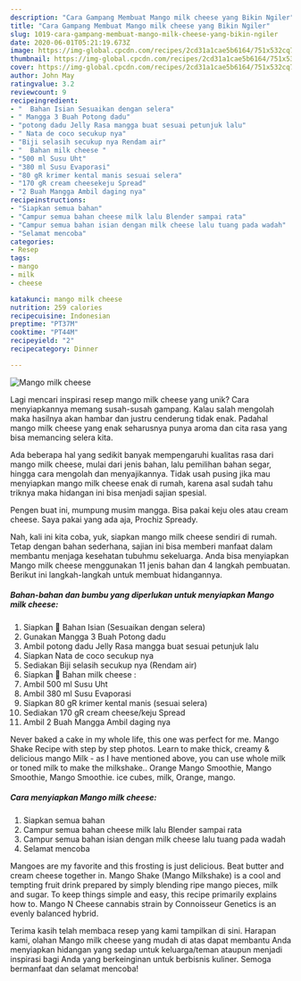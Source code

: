 ```yaml
---
description: "Cara Gampang Membuat Mango milk cheese yang Bikin Ngiler"
title: "Cara Gampang Membuat Mango milk cheese yang Bikin Ngiler"
slug: 1019-cara-gampang-membuat-mango-milk-cheese-yang-bikin-ngiler
date: 2020-06-01T05:21:19.673Z
image: https://img-global.cpcdn.com/recipes/2cd31a1cae5b6164/751x532cq70/mango-milk-cheese-foto-resep-utama.jpg
thumbnail: https://img-global.cpcdn.com/recipes/2cd31a1cae5b6164/751x532cq70/mango-milk-cheese-foto-resep-utama.jpg
cover: https://img-global.cpcdn.com/recipes/2cd31a1cae5b6164/751x532cq70/mango-milk-cheese-foto-resep-utama.jpg
author: John May
ratingvalue: 3.2
reviewcount: 9
recipeingredient:
- "  Bahan Isian Sesuaikan dengan selera"
- " Mangga 3 Buah Potong dadu"
- "potong dadu Jelly Rasa mangga buat sesuai petunjuk lalu"
- " Nata de coco secukup nya"
- "Biji selasih secukup nya Rendam air"
- "  Bahan milk cheese "
- "500 ml Susu Uht"
- "380 ml Susu Evaporasi"
- "80 gR krimer kental manis sesuai selera"
- "170 gR cream cheesekeju Spread"
- "2 Buah Mangga Ambil daging nya"
recipeinstructions:
- "Siapkan semua bahan"
- "Campur semua bahan cheese milk lalu Blender sampai rata"
- "Campur semua bahan isian dengan milk cheese lalu tuang pada wadah"
- "Selamat mencoba"
categories:
- Resep
tags:
- mango
- milk
- cheese

katakunci: mango milk cheese 
nutrition: 259 calories
recipecuisine: Indonesian
preptime: "PT37M"
cooktime: "PT44M"
recipeyield: "2"
recipecategory: Dinner

---
```



![Mango milk cheese](https://img-global.cpcdn.com/recipes/2cd31a1cae5b6164/751x532cq70/mango-milk-cheese-foto-resep-utama.jpg)

Lagi mencari inspirasi resep mango milk cheese yang unik? Cara menyiapkannya memang susah-susah gampang. Kalau salah mengolah maka hasilnya akan hambar dan justru cenderung tidak enak. Padahal mango milk cheese yang enak seharusnya punya aroma dan cita rasa yang bisa memancing selera kita.

Ada beberapa hal yang sedikit banyak mempengaruhi kualitas rasa dari mango milk cheese, mulai dari jenis bahan, lalu pemilihan bahan segar, hingga cara mengolah dan menyajikannya. Tidak usah pusing jika mau menyiapkan mango milk cheese enak di rumah, karena asal sudah tahu triknya maka hidangan ini bisa menjadi sajian spesial.

Pengen buat ini, mumpung musim mangga. Bisa pakai keju oles atau cream cheese. Saya pakai yang ada aja, Prochiz Spready.


Nah, kali ini kita coba, yuk, siapkan mango milk cheese sendiri di rumah. Tetap dengan bahan sederhana, sajian ini bisa memberi manfaat dalam membantu menjaga kesehatan tubuhmu sekeluarga. Anda bisa menyiapkan Mango milk cheese menggunakan 11 jenis bahan dan 4 langkah pembuatan. Berikut ini langkah-langkah untuk membuat hidangannya.

<!--inarticleads1-->

##### Bahan-bahan dan bumbu yang diperlukan untuk menyiapkan Mango milk cheese:

1. Siapkan  🍓 Bahan Isian (Sesuaikan dengan selera)
1. Gunakan  Mangga 3 Buah Potong dadu
1. Ambil potong dadu Jelly Rasa mangga buat sesuai petunjuk lalu
1. Siapkan  Nata de coco secukup nya
1. Sediakan Biji selasih secukup nya (Rendam air)
1. Siapkan  🍓 Bahan milk cheese :
1. Ambil 500 ml Susu Uht
1. Ambil 380 ml Susu Evaporasi
1. Siapkan 80 gR krimer kental manis (sesuai selera)
1. Sediakan 170 gR cream cheese/keju Spread
1. Ambil 2 Buah Mangga Ambil daging nya


Never baked a cake in my whole life, this one was perfect for me. Mango Shake Recipe with step by step photos. Learn to make thick, creamy &amp; delicious mango Milk - as I have mentioned above, you can use whole milk or toned milk to make the milkshake.. Orange Mango Smoothie, Mango Smoothie, Mango Smoothie. ice cubes, milk, Orange, mango. 

<!--inarticleads2-->

##### Cara menyiapkan Mango milk cheese:

1. Siapkan semua bahan
1. Campur semua bahan cheese milk lalu Blender sampai rata
1. Campur semua bahan isian dengan milk cheese lalu tuang pada wadah
1. Selamat mencoba


Mangoes are my favorite and this frosting is just delicious. Beat butter and cream cheese together in. Mango Shake (Mango Milkshake) is a cool and tempting fruit drink prepared by simply blending ripe mango pieces, milk and sugar. To keep things simple and easy, this recipe primarily explains how to. Mango N Cheese cannabis strain by Connoisseur Genetics is an evenly balanced hybrid. 

Terima kasih telah membaca resep yang kami tampilkan di sini. Harapan kami, olahan Mango milk cheese yang mudah di atas dapat membantu Anda menyiapkan hidangan yang sedap untuk keluarga/teman ataupun menjadi inspirasi bagi Anda yang berkeinginan untuk berbisnis kuliner. Semoga bermanfaat dan selamat mencoba!
